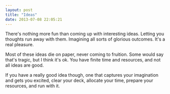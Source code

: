 ```yaml
---
layout: post
title: "Ideas"
date: 2013-07-08 22:05:21
---
```


<p class="p1">
  There's nothing more fun than coming up with interesting ideas. Letting you thoughts run away with them. Imagining all sorts of glorious outcomes. It's a real pleasure.
</p>

<p class="p1">
  Most of these ideas die on paper, never coming to fruition. Some would say that's tragic, but I think it's ok. You have finite time and resources, and not all ideas are good.
</p>

<p class="p1">
  If you have a really good idea though, one that captures your imagination and gets you excited, clear your deck, allocate your time, prepare your resources, and run with it.
</p>